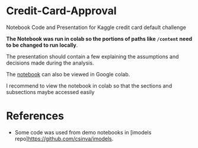 # Credit-Card-Approval
Notebook Code and Presentation for Kaggle credit card default challenge

**The Notebook was run in colab so the portions of paths like `/content` need to be changed to run locally**.

The presentation should contain a few explaining the assumptions and decisions made during the analysis.

The [notebook](https://colab.research.google.com/drive/1u4Q7uP6u_T6SseD8cNdcGXJorU_K115Z?usp=sharing) can also be viewed in Google colab.

I recommend to view the notebook in colab so that the sections and subsections maybe accessed easily

# References
- Some code was used from demo notebooks in [imodels repo]https://github.com/csinva/imodels.

